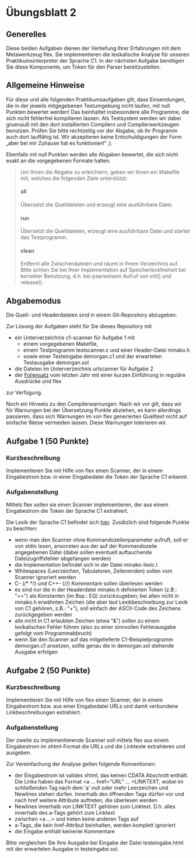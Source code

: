 # Übungsblatt 2
## Generelles
Diese beiden Aufgaben dienen der Vertiefung Ihrer Erfahrungen mit dem Metawerkzeug flex. Sie implementieren die lexikalische Analyse für unseren Praktikumsinterpreter der Sprache C1. In der nächsten Aufgabe benötigen Sie diese Komponente, um Token für den Parser bereitzustellen.

## Allgemeine Hinweise
Für diese und alle folgenden Praktikumsaufgaben gilt, dass Einsendungen, die in der jeweils mitgegebenen Testumgebung nicht laufen, mit null Punkten bewertet werden! Das beinhaltet insbesondere alle Programme, die sich nicht fehlerfrei kompilieren lassen. Als Testsystem werden wir dabei gruenau6 mit den dort installierten Compilern und Compilerwerkzeugen benutzen. Prüfen Sie bitte rechtzeitig vor der Abgabe, ob ihr Programm auch dort lauffähig ist. Wir akzeptieren keine Entschuldigungen der Form „aber bei mir Zuhause hat es funktioniert“ ;).

Ebenfalls mit null Punkten werden alle Abgaben bewertet, die sich nicht exakt an die vorgegebenen Formate halten.

> Um Ihnen die Abgabe zu erleichtern, geben wir Ihnen ein Makefile mit, welches die folgenden Ziele unterstützt:
> #### all
> Übersetzt die Quelldateien und erzeugt eine ausführbare Datei.
> #### run
> Übersetzt die Quelldateien, erzeugt eine ausführbare Datei und startet das Testprogramm.
> #### clean
> Entfernt alle Zwischendateien und räumt in Ihrem Verzeichnis auf.
> Bitte achten Sie bei Ihrer Implementation auf Speicherleckfreiheit bei korrekter Benutzung, d.h. bei paarweisem Aufruf von init() und release().

## Abgabemodus
Die Quell- und Headerdateien sind in einem Git-Repository abzugeben.  

Zur Lösung der Aufgaben steht für Sie dieses Repository mit  
- ein Unterverzeichnis c1-scanner für Aufgabe 1 mit 
  - einem vorgegebenen Makefile, 
  - einem Testprogramm testscanner.c und einer Header-Datei minako.h 
  - sowie einer Testeingabe demorgan.c1 und der erwarteten Testausgabe demorgan.sol 
- die Dateien im Unterverzeichnis urlscanner für Aufgabe 2
- der [Foliensatz](uebung2.pdf) vom letzten Jahr mit einer kurzen Einführung in reguläre Ausdrücke und flex 

zur Verfügung.

Noch ein Hinweis zu den Compilerwarnungen: Nach wir vor gilt, dass wir für Warnungen bei der Übersetzung Punkte abziehen, es kann allerdings passieren, dass sich Warnungen im von flex generierten Quelltext nicht auf einfache Weise vermeiden lassen. Diese Warnungen tolerieren wir.

## Aufgabe 1 (50 Punkte)
### Kurzbeschreibung
Implementieren Sie mit Hilfe von flex einen Scanner, der in einem Eingabestrom bzw. in einer Eingabedatei die Token der Sprache C1 erkennt.

### Aufgabenstellung
Mittels flex sollen sie einen Scanner implementieren, der aus einem Eingabestrom die Token der Sprache C1 extrahiert.

Die Lexik der Sprache C1 befindet sich [hier](https://amor.cms.hu-berlin.de/~kunert/lehre/material/c1-lexic.php). Zusätzlich sind folgende Punkte zu beachten:

- wenn man den Scanner ohne Kommandozeilenparameter aufruft, soll er von stdin lesen, ansonsten aus der auf der Kommandozeile angegebenen Datei (dabei sollen eventuell auftauchende Dateizugriffsfehler abgefangen werden)
- die Implementation befindet sich in der Datei minako-lexic.l
- Whitespaces (Leerzeichen, Tabulatoren, Zeilenenden) sollen vom Scanner ignoriert werden
- C- (/* */) und C++- (//) Kommentare sollen überlesen werden
- es sind nur die in der Headerdatei minako.h definierten Token (z.B.: "==") als Konstanten (im Bsp.: EQ) zurückzugeben; bei allen nicht in minako.h erwähnten Zeichen (die aber laut Lexikbeschreibung zur Lexik von C1 gehören, z.B.: "+"), soll einfach der ASCII-Code des Zeichens zurückgegeben werden
- alle nicht in C1 erlaubten Zeichen (etwa "&") sollen zu einem lexikalischen Fehler führen (also zu einer sinnvollen Fehlerausgabe gefolgt vom Programmabbruch)
- wenn Sie den Scanner auf das mitgelieferte C1-Beispielprogramm demorgan.c1 ansetzen, sollte genau die in demorgan.sol stehende Ausgabe erfolgen


## Aufgabe 2 (50 Punkte)
### Kurzbeschreibung
Implementieren Sie mit Hilfe von flex einen Scanner, der in einem Eingabestrom bzw. aus einer Eingabedatei URLs und damit verbundene Linkbeschreibungen extrahiert.

### Aufgabenstellung
Der zweite zu implementierende Scanner soll mittels flex aus einem Eingabestrom im xhtml-Format die URLs und die Linktexte extrahieren und ausgeben.

Zur Vereinfachung der Analyse gelten folgende Konventionen:

- der Eingabestrom ist valides xhtml, das keinen CDATA Abschnitt enthält. Die Links haben das Format <a ... href="URL" ... >LINKTEXT</a>, wobei im schließenden Tag nach dem 'a' null oder mehr Leerzeichen und Newlines stehen dürfen. Innerhalb des öffnenden Tags dürfen vor und nach href weitere Attribute auftreten, die überlesen werden
- Newlines innerhalb von LINKTEXT gehören zum Linktext. D.h. alles innerhalb des a-Tags gehört zum Linktext
- zwischen <a ...> und </a> treten keine anderen Tags auf
- a-Tags, die kein href-Attribut beinhalten, werden komplett ignoriert
- die Eingabe enthält keinerlei Kommentare

Bitte vergleichen Sie Ihre Ausgabe bei Eingabe der Datei testeingabe.html mit der erwarteten Ausgabe in testeingabe.sol.